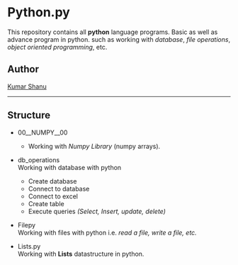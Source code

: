 # Python.py

This repository contains all **python** language programs. Basic as well as advance program in python.
such as working with *database*, *file operations*, *object oriented programming*, etc.

## Author

[Kumar Shanu](https://github.com/its-Kumar/)

---

## Structure

* 00__NUMPY__00
  * Working with *Numpy Library* (numpy arrays).

* db_operations\
Working with database with python
  * Create database
  * Connect to database
  * Connect to excel
  * Create table
  * Execute queries *(Select, Insert, update, delete)*

* Filepy\
Working with files with python i.e. *read a file, write a file, etc.*

* Lists.py\
Working with **Lists** datastructure in python.
